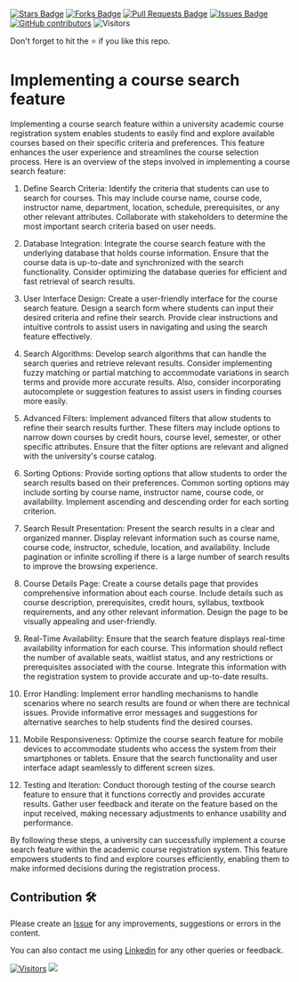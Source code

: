 <a href="https://github.com/drshahizan/learn-php/stargazers"><img src="https://img.shields.io/github/stars/drshahizan/learn-php" alt="Stars Badge"/></a>
<a href="https://github.com/drshahizan/learn-php/network/members"><img src="https://img.shields.io/github/forks/drshahizan/learn-php" alt="Forks Badge"/></a>
<a href="https://github.com/drshahizan/learn-php/pulls"><img src="https://img.shields.io/github/issues-pr/drshahizan/learn-php" alt="Pull Requests Badge"/></a>
<a href="https://github.com/drshahizan/learn-php/issues"><img src="https://img.shields.io/github/issues/drshahizan/learn-php" alt="Issues Badge"/></a>
<a href="https://github.com/drshahizan/learn-php/graphs/contributors"><img alt="GitHub contributors" src="https://img.shields.io/github/contributors/drshahizan/learn-php?color=2b9348"></a>
![Visitors](https://api.visitorbadge.io/api/visitors?path=https%3A%2F%2Fgithub.com%2Fdrshahizan%2Flearn-php&labelColor=%23d9e3f0&countColor=%23697689&style=flat)

Don't forget to hit the :star: if you like this repo.

# Implementing a course search feature
Implementing a course search feature within a university academic course registration system enables students to easily find and explore available courses based on their specific criteria and preferences. This feature enhances the user experience and streamlines the course selection process. Here is an overview of the steps involved in implementing a course search feature:

1. Define Search Criteria: Identify the criteria that students can use to search for courses. This may include course name, course code, instructor name, department, location, schedule, prerequisites, or any other relevant attributes. Collaborate with stakeholders to determine the most important search criteria based on user needs.

2. Database Integration: Integrate the course search feature with the underlying database that holds course information. Ensure that the course data is up-to-date and synchronized with the search functionality. Consider optimizing the database queries for efficient and fast retrieval of search results.

3. User Interface Design: Create a user-friendly interface for the course search feature. Design a search form where students can input their desired criteria and refine their search. Provide clear instructions and intuitive controls to assist users in navigating and using the search feature effectively.

4. Search Algorithms: Develop search algorithms that can handle the search queries and retrieve relevant results. Consider implementing fuzzy matching or partial matching to accommodate variations in search terms and provide more accurate results. Also, consider incorporating autocomplete or suggestion features to assist users in finding courses more easily.

5. Advanced Filters: Implement advanced filters that allow students to refine their search results further. These filters may include options to narrow down courses by credit hours, course level, semester, or other specific attributes. Ensure that the filter options are relevant and aligned with the university's course catalog.

6. Sorting Options: Provide sorting options that allow students to order the search results based on their preferences. Common sorting options may include sorting by course name, instructor name, course code, or availability. Implement ascending and descending order for each sorting criterion.

7. Search Result Presentation: Present the search results in a clear and organized manner. Display relevant information such as course name, course code, instructor, schedule, location, and availability. Include pagination or infinite scrolling if there is a large number of search results to improve the browsing experience.

8. Course Details Page: Create a course details page that provides comprehensive information about each course. Include details such as course description, prerequisites, credit hours, syllabus, textbook requirements, and any other relevant information. Design the page to be visually appealing and user-friendly.

9. Real-Time Availability: Ensure that the search feature displays real-time availability information for each course. This information should reflect the number of available seats, waitlist status, and any restrictions or prerequisites associated with the course. Integrate this information with the registration system to provide accurate and up-to-date results.

10. Error Handling: Implement error handling mechanisms to handle scenarios where no search results are found or when there are technical issues. Provide informative error messages and suggestions for alternative searches to help students find the desired courses.

11. Mobile Responsiveness: Optimize the course search feature for mobile devices to accommodate students who access the system from their smartphones or tablets. Ensure that the search functionality and user interface adapt seamlessly to different screen sizes.

12. Testing and Iteration: Conduct thorough testing of the course search feature to ensure that it functions correctly and provides accurate results. Gather user feedback and iterate on the feature based on the input received, making necessary adjustments to enhance usability and performance.

By following these steps, a university can successfully implement a course search feature within the academic course registration system. This feature empowers students to find and explore courses efficiently, enabling them to make informed decisions during the registration process.

## Contribution 🛠️
Please create an [Issue](https://github.com/drshahizan/learn-php/issues) for any improvements, suggestions or errors in the content.

You can also contact me using [Linkedin](https://www.linkedin.com/in/drshahizan/) for any other queries or feedback.

[![Visitors](https://api.visitorbadge.io/api/visitors?path=https%3A%2F%2Fgithub.com%2Fdrshahizan&labelColor=%23697689&countColor=%23555555&style=plastic)](https://visitorbadge.io/status?path=https%3A%2F%2Fgithub.com%2Fdrshahizan)
![](https://hit.yhype.me/github/profile?user_id=81284918)

